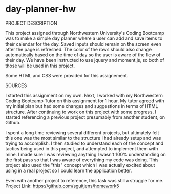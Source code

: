 # day-planner-hw

PROJECT DESCRIPTION

This project assigned through Northwestern University's Coding Bootcamp was to make a simple day planner where a user can add and save items to their calendar for the day. Saved inputs should remain on the screen even after the page is refreshed. The color of the rows should also change automatically based on the time of day so the user is aware of the flow of their day. We have been instructed to use jquery and moment.js, so both of those will be used in this project.

Some HTML and CSS were provided for this assignement.


SOURCES

I started this assignment on my own. Next, I worked with my Northwestern Coding Bootcamp Tutor on this assignment for 1 hour. My tutor agreed with my initial plan but had some changes and suggestions in terms of HTML structure. After continuing to work on this project with some progress, I started referencing a previous project presumably from another student, on Github.

I spent a long time reviewing several different projects, but ultimately felt this one was the most similar to the structure I had already setup and was trying to accomplish. I then studied to understand each of the concept and tactics being used in this project, and attempted to implement them with mine. I made sure I was reviewing anything I wasn't 100% understanding on the first pass so that I was aware of everything my code was doing. This project also used the "this" concept which I was actually excited about using in a real project so I could learn the application better.

Even with another project to reference, this task was still a struggle for me. Project Link: https://github.com/sguitjens/homework5